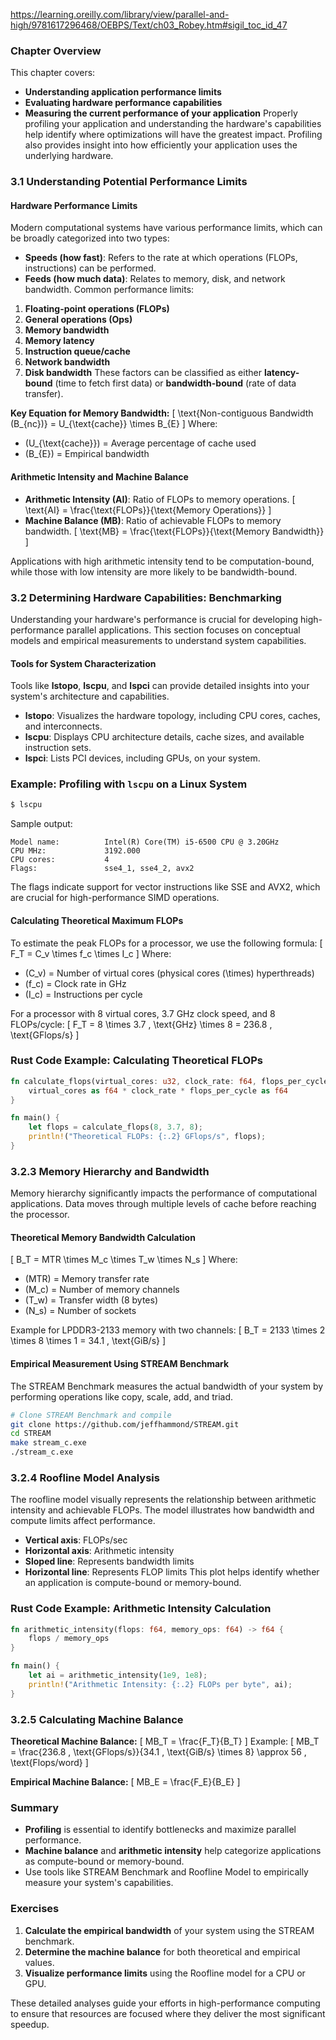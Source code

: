https://learning.oreilly.com/library/view/parallel-and-high/9781617296468/OEBPS/Text/ch03_Robey.htm#sigil_toc_id_47
### Chapter Overview
This chapter covers:
- **Understanding application performance limits**
- **Evaluating hardware performance capabilities**
- **Measuring the current performance of your application**
Properly profiling your application and understanding the hardware's capabilities help identify where optimizations will have the greatest impact. Profiling also provides insight into how efficiently your application uses the underlying hardware.
### 3.1 Understanding Potential Performance Limits
#### Hardware Performance Limits
Modern computational systems have various performance limits, which can be broadly categorized into two types:
- **Speeds (how fast)**: Refers to the rate at which operations (FLOPs, instructions) can be performed.
- **Feeds (how much data)**: Relates to memory, disk, and network bandwidth.
Common performance limits:
1. **Floating-point operations (FLOPs)**
2. **General operations (Ops)**
3. **Memory bandwidth**
4. **Memory latency**
5. **Instruction queue/cache**
6. **Network bandwidth**
7. **Disk bandwidth**
These factors can be classified as either **latency-bound** (time to fetch first data) or **bandwidth-bound** (rate of data transfer).

**Key Equation for Memory Bandwidth:**
\[
\text{Non-contiguous Bandwidth (B_{nc})} = U_{\text{cache}} \times B_{E}
\]
Where:
- \(U_{\text{cache}}\) = Average percentage of cache used
- \(B_{E}\) = Empirical bandwidth

#### Arithmetic Intensity and Machine Balance
- **Arithmetic Intensity (AI)**: Ratio of FLOPs to memory operations.
    \[
    \text{AI} = \frac{\text{FLOPs}}{\text{Memory Operations}}
    \]
- **Machine Balance (MB)**: Ratio of achievable FLOPs to memory bandwidth.
    \[
    \text{MB} = \frac{\text{FLOPs}}{\text{Memory Bandwidth}}
    \]

Applications with high arithmetic intensity tend to be computation-bound, while those with low intensity are more likely to be bandwidth-bound.
### 3.2 Determining Hardware Capabilities: Benchmarking
Understanding your hardware's performance is crucial for developing high-performance parallel applications. This section focuses on conceptual models and empirical measurements to understand system capabilities.
#### Tools for System Characterization
Tools like **lstopo**, **lscpu**, and **lspci** can provide detailed insights into your system's architecture and capabilities.
- **lstopo**: Visualizes the hardware topology, including CPU cores, caches, and interconnects.
- **lscpu**: Displays CPU architecture details, cache sizes, and available instruction sets.
- **lspci**: Lists PCI devices, including GPUs, on your system.
### Example: Profiling with `lscpu` on a Linux System
```bash
$ lscpu
```
Sample output:
```
Model name:          Intel(R) Core(TM) i5-6500 CPU @ 3.20GHz
CPU MHz:             3192.000
CPU cores:           4
Flags:               sse4_1, sse4_2, avx2
```
The flags indicate support for vector instructions like SSE and AVX2, which are crucial for high-performance SIMD operations.
#### Calculating Theoretical Maximum FLOPs
To estimate the peak FLOPs for a processor, we use the following formula:
\[
F_T = C_v \times f_c \times I_c
\]
Where:
- \(C_v\) = Number of virtual cores (physical cores \(\times\) hyperthreads)
- \(f_c\) = Clock rate in GHz
- \(I_c\) = Instructions per cycle

For a processor with 8 virtual cores, 3.7 GHz clock speed, and 8 FLOPs/cycle:
\[
F_T = 8 \times 3.7 \, \text{GHz} \times 8 = 236.8 \, \text{GFlops/s}
\]

### Rust Code Example: Calculating Theoretical FLOPs
```rust
fn calculate_flops(virtual_cores: u32, clock_rate: f64, flops_per_cycle: u32) -> f64 {
    virtual_cores as f64 * clock_rate * flops_per_cycle as f64
}

fn main() {
    let flops = calculate_flops(8, 3.7, 8);
    println!("Theoretical FLOPs: {:.2} GFlops/s", flops);
}
```
### 3.2.3 Memory Hierarchy and Bandwidth
Memory hierarchy significantly impacts the performance of computational applications. Data moves through multiple levels of cache before reaching the processor.
#### Theoretical Memory Bandwidth Calculation
\[
B_T = MTR \times M_c \times T_w \times N_s
\]
Where:
- \(MTR\) = Memory transfer rate
- \(M_c\) = Number of memory channels
- \(T_w\) = Transfer width (8 bytes)
- \(N_s\) = Number of sockets

Example for LPDDR3-2133 memory with two channels:
\[
B_T = 2133 \times 2 \times 8 \times 1 = 34.1 \, \text{GiB/s}
\]

#### Empirical Measurement Using STREAM Benchmark
The STREAM Benchmark measures the actual bandwidth of your system by performing operations like copy, scale, add, and triad.

```bash
# Clone STREAM Benchmark and compile
git clone https://github.com/jeffhammond/STREAM.git
cd STREAM
make stream_c.exe
./stream_c.exe
```
### 3.2.4 Roofline Model Analysis
The roofline model visually represents the relationship between arithmetic intensity and achievable FLOPs. The model illustrates how bandwidth and compute limits affect performance.
- **Vertical axis**: FLOPs/sec
- **Horizontal axis**: Arithmetic intensity
- **Sloped line**: Represents bandwidth limits
- **Horizontal line**: Represents FLOP limits
This plot helps identify whether an application is compute-bound or memory-bound.
### Rust Code Example: Arithmetic Intensity Calculation
```rust
fn arithmetic_intensity(flops: f64, memory_ops: f64) -> f64 {
    flops / memory_ops
}

fn main() {
    let ai = arithmetic_intensity(1e9, 1e8);
    println!("Arithmetic Intensity: {:.2} FLOPs per byte", ai);
}
```

### 3.2.5 Calculating Machine Balance
**Theoretical Machine Balance:**
\[
MB_T = \frac{F_T}{B_T}
\]
Example:
\[
MB_T = \frac{236.8 \, \text{GFlops/s}}{34.1 \, \text{GiB/s} \times 8} \approx 56 \, \text{Flops/word}
\]

**Empirical Machine Balance:**
\[
MB_E = \frac{F_E}{B_E}
\]

### Summary
- **Profiling** is essential to identify bottlenecks and maximize parallel performance.
- **Machine balance** and **arithmetic intensity** help categorize applications as compute-bound or memory-bound.
- Use tools like STREAM Benchmark and Roofline Model to empirically measure your system's capabilities.

### Exercises
1. **Calculate the empirical bandwidth** of your system using the STREAM benchmark.
2. **Determine the machine balance** for both theoretical and empirical values.
3. **Visualize performance limits** using the Roofline model for a CPU or GPU.

These detailed analyses guide your efforts in high-performance computing to ensure that resources are focused where they deliver the most significant speedup.